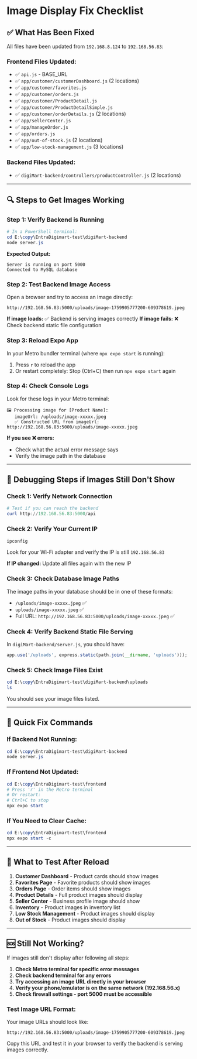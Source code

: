# Image Display Fix Checklist

## ✅ What Has Been Fixed

All files have been updated from `192.168.8.124` to `192.168.56.83`:

### Frontend Files Updated:
- ✅ `api.js` - BASE_URL
- ✅ `app/customer/customerDashboard.js` (2 locations)
- ✅ `app/customer/favorites.js`
- ✅ `app/customer/orders.js`
- ✅ `app/customer/ProductDetail.js`
- ✅ `app/customer/ProductDetailSimple.js`
- ✅ `app/customer/orderDetails.js` (2 locations)
- ✅ `app/sellerCenter.js`
- ✅ `app/manageOrder.js`
- ✅ `app/orders.js`
- ✅ `app/out-of-stock.js` (2 locations)
- ✅ `app/low-stock-management.js` (3 locations)

### Backend Files Updated:
- ✅ `digiMart-backend/controllers/productController.js` (2 locations)

---

## 🔍 Steps to Get Images Working

### Step 1: Verify Backend is Running
```powershell
# In a PowerShell terminal:
cd E:\copy\EntraDigimart-test\digiMart-backend
node server.js
```

**Expected Output:**
```
Server is running on port 5000
Connected to MySQL database
```

### Step 2: Test Backend Image Access
Open a browser and try to access an image directly:
```
http://192.168.56.83:5000/uploads/image-1759905777200-609378619.jpeg
```

**If image loads:** ✅ Backend is serving images correctly
**If image fails:** ❌ Check backend static file configuration

### Step 3: Reload Expo App
In your Metro bundler terminal (where `npx expo start` is running):
1. Press `r` to reload the app
2. Or restart completely: Stop (Ctrl+C) then run `npx expo start` again

### Step 4: Check Console Logs
Look for these logs in your Metro terminal:
```
🖼️ Processing image for [Product Name]:
   imageUrl: /uploads/image-xxxxx.jpeg
   ✅ Constructed URL from imageUrl: http://192.168.56.83:5000/uploads/image-xxxxx.jpeg
```

**If you see ❌ errors:**
- Check what the actual error message says
- Verify the image path in the database

---

## 🐛 Debugging Steps if Images Still Don't Show

### Check 1: Verify Network Connection
```powershell
# Test if you can reach the backend
curl http://192.168.56.83:5000/api
```

### Check 2: Verify Your Current IP
```powershell
ipconfig
```
Look for your Wi-Fi adapter and verify the IP is still `192.168.56.83`

**If IP changed:** Update all files again with the new IP

### Check 3: Check Database Image Paths
The image paths in your database should be in one of these formats:
- `/uploads/image-xxxxx.jpeg` ✅
- `uploads/image-xxxxx.jpeg` ✅
- Full URL: `http://192.168.56.83:5000/uploads/image-xxxxx.jpeg` ✅

### Check 4: Verify Backend Static File Serving
In `digiMart-backend/server.js`, you should have:
```javascript
app.use('/uploads', express.static(path.join(__dirname, 'uploads')));
```

### Check 5: Check Image Files Exist
```powershell
cd E:\copy\EntraDigimart-test\digiMart-backend\uploads
ls
```

You should see your image files listed.

---

## 🚀 Quick Fix Commands

### If Backend Not Running:
```powershell
cd E:\copy\EntraDigimart-test\digiMart-backend
node server.js
```

### If Frontend Not Updated:
```powershell
cd E:\copy\EntraDigimart-test\frontend
# Press 'r' in the Metro terminal
# Or restart:
# Ctrl+C to stop
npx expo start
```

### If You Need to Clear Cache:
```powershell
cd E:\copy\EntraDigimart-test\frontend
npx expo start -c
```

---

## 📱 What to Test After Reload

1. **Customer Dashboard** - Product cards should show images
2. **Favorites Page** - Favorite products should show images
3. **Orders Page** - Order items should show images
4. **Product Details** - Full product images should display
5. **Seller Center** - Business profile image should show
6. **Inventory** - Product images in inventory list
7. **Low Stock Management** - Product images should display
8. **Out of Stock** - Product images should display

---

## 🆘 Still Not Working?

If images still don't display after following all steps:

1. **Check Metro terminal for specific error messages**
2. **Check backend terminal for any errors**
3. **Try accessing an image URL directly in your browser**
4. **Verify your phone/emulator is on the same network (192.168.56.x)**
5. **Check firewall settings - port 5000 must be accessible**

### Test Image URL Format:
Your image URLs should look like:
```
http://192.168.56.83:5000/uploads/image-1759905777200-609378619.jpeg
```

Copy this URL and test it in your browser to verify the backend is serving images correctly.
